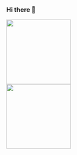 ### Hi there 👋

<!--
**hasegawa2073/hasegawa2073** is a ✨ _special_ ✨ repository because its `README.md` (this file) appears on your GitHub profile.

Here are some ideas to get you started:

- 🔭 I’m currently working on ...
- 🌱 I’m currently learning ...
- 👯 I’m looking to collaborate on ...
- 🤔 I’m looking for help with ...
- 💬 Ask me about ...
- 📫 How to reach me: ...
- 😄 Pronouns: ...
- ⚡ Fun fact: ...
-->


<div>
  <a href="https://github.com/hasegawa2073">
   <img height="170px" src="https://github-readme-stats.vercel.app/api?username=hasegawa2073&count_private=true&show_icons=true" />
  </a>
</div>
<div>
  <a href="https://github.com/hasegawa2073">
    <img height="170px" src="https://github-readme-stats.vercel.app/api/top-langs/?username=hasegawa2073&count_private=true&layout=compact" />
  </a>
</div>
